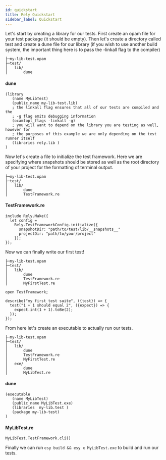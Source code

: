 ```yaml
---
id: quickstart
title: Rely Quickstart
sidebar_label: Quickstart
---
```


Let's start by creating a library for our tests. First create an opam file for your test package (it should be empty). Then let's create a directory called test and create a dune file for our library (if you wish to use another build system, the important thing here is to pass the -linkall flag to the compiler)
```
├─my-lib-test.opam
├─test/
│   lib/
│       dune
```

#### dune
```
(library
   (name MyLibTest)
   (public_name my-lib-test.lib)
   ; the linkall flag ensures that all of our tests are compiled and the
   ; -g flag emits debugging information
   (ocamlopt_flags -linkall -g)
   ; you will want to depend on the library you are testing as well, however for
   ; the purposes of this example we are only depending on the test runner itself
   (libraries rely.lib )
)
```

Now let's create a file to initialize the test framework. Here we are specifying where snapshots should be stored as well as the root directory of your project for the formatting of terminal output.
```
├─my-lib-test.opam
├─test/
│   lib/
│       dune
│       TestFramework.re
```

#### TestFramework.re
```reason
include Rely.Make({
  let config =
    Rely.TestFrameworkConfig.initialize({
      snapshotDir: "path/to/test/lib/__snapshots__"
      projectDir: "path/to/your/project"
    });
});
```

Now we can finally write our first test!
```
├─my-lib-test.opam
├─test/
│   lib/
│       dune
│       TestFramework.re
│       MyFirstTest.re
```

```reason
open TestFramework;

describe("my first test suite", ({test}) => {
  test("1 + 1 should equal 2", ({expect}) => {
    expect.int(1 + 1).toBe(2);
  });
});
```

From here let's create an executable to actually run our tests.
```
├─my-lib-test.opam
├─test/
│   lib/
│       dune
│       TestFramework.re
│       MyFirstTest.re
│   exe/
│       dune
│       MyLibTest.re
```

#### dune
```
(executable
   (name MyLibTest)
   (public_name MyLibTest.exe)
   (libraries  my-lib.test )
   (package my-lib-test)
)
```

#### MyLibTest.re
```reason
MyLibTest.TestFramework.cli()
```

Finally we can run `esy build && esy x MyLibTest.exe` to build and run our tests.
